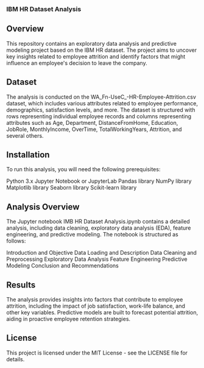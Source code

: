 ### IBM HR Dataset Analysis
## Overview
This repository contains an exploratory data analysis and predictive modeling project based on the IBM HR dataset. The project aims to uncover key insights related to employee attrition and identify factors that might influence an employee's decision to leave the company.

## Dataset
The analysis is conducted on the WA_Fn-UseC_-HR-Employee-Attrition.csv dataset, which includes various attributes related to employee performance, demographics, satisfaction levels, and more. The dataset is structured with rows representing individual employee records and columns representing attributes such as Age, Department, DistanceFromHome, Education, JobRole, MonthlyIncome, OverTime, TotalWorkingYears, Attrition, and several others.

## Installation
To run this analysis, you will need the following prerequisites:

Python 3.x
Jupyter Notebook or JupyterLab
Pandas library
NumPy library
Matplotlib library
Seaborn library
Scikit-learn library

## Analysis Overview
The Jupyter notebook IMB HR Dataset Analysis.ipynb contains a detailed analysis, including data cleaning, exploratory data analysis (EDA), feature engineering, and predictive modeling. The notebook is structured as follows:

Introduction and Objective
Data Loading and Description
Data Cleaning and Preprocessing
Exploratory Data Analysis
Feature Engineering
Predictive Modeling
Conclusion and Recommendations

## Results
The analysis provides insights into factors that contribute to employee attrition, including the impact of job satisfaction, work-life balance, and other key variables. Predictive models are built to forecast potential attrition, aiding in proactive employee retention strategies.

## License
This project is licensed under the MIT License - see the LICENSE file for details.
